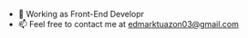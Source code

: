 - 💼 Working as Front-End Developr
- 📫 Feel free to contact me at edmarktuazon03@gmail.com

<!---
edmarktuazon/edmarktuazon is a ✨ special ✨ repository because its `README.md` (this file) appears on your GitHub profile.
You can click the Preview link to take a look at your changes.
--->
